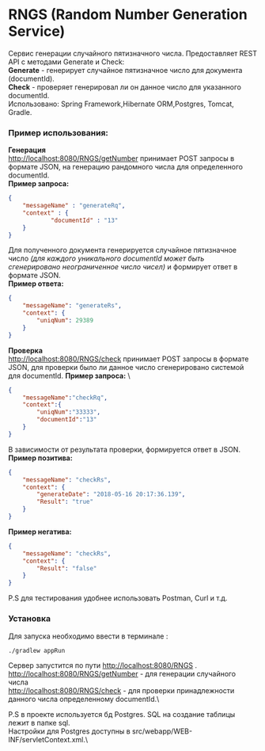 # RNGS (Random Number Generation Service)
Сервис генерации случайного пятизначного числа. Предоставляет REST API с методами Generate и Check: \
**Generate** - генерирует случайное пятизначное число для документа (documentId). \
**Check** -  проверяет генерировал ли он данное число для указанного documentId.\
Использовано: Spring Framework,Hibernate ORM,Postgres, Tomcat, Gradle.
### Пример использования:
**Генерация** \
<http://localhost:8080/RNGS/getNumber> принимает POST запросы в формате JSON, на генерацию рандомного числа для определенного documentId. \
**Пример запроса:**
```json
{
    "messageName" : "generateRq",
    "context" : {
	        "documentId" : "13"
    }
}
``` 
Для полученного документа генерируется случайное пятизначное число *(для каждого уникального documentId может быть сгенерировано неограниченное число чисел)* и формирует ответ в формате JSON.\
**Пример ответа:**
```json
{
    "messageName": "generateRs",
    "context": {
        "uniqNum": 29389
    }
}
``` 
**Проверка** \
<http://localhost:8080/RNGS/check> принимает POST запросы в формате JSON, для проверки было ли данное число сгенерировано системой для documentId.
**Пример запроса:** \
```json
{
    "messageName":"checkRq",
    "context":{
        "uniqNum":"33333",
        "documentId":"13"
    }
}
``` 
В зависимости от результата проверки, формируется ответ в JSON.
**Пример позитива:**
```json
{
    "messageName": "checkRs",
    "context": {
        "generateDate": "2018-05-16 20:17:36.139",
        "Result": "true"
    }
}
``` 
**Пример негатива:**
```json
{
    "messageName": "checkRs",
    "context": {
        "Result": "false"
    }
}
``` 
 P.S для тестирования удобнее использовать Postman, Curl и т.д.
 
### Установка
Для запуска необходимо ввести в терминале :
```bash
./gradlew appRun
```
Сервер запустится по пути <http://localhost:8080/RNGS> . \
<http://localhost:8080/RNGS/getNumber> - для генерации случайного числа\
<http://localhost:8080/RNGS/check> -  для проверки принадлежности данного числа определенному documentId.\

P.S в проекте используется бд Postgres.
SQL на создание таблицы лежит в папке sql.\
Настройки для Postgres доступны в src/webapp/WEB-INF/servletContext.xml.\

